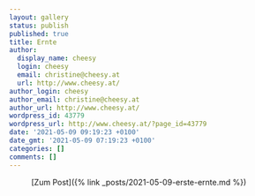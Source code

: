 ```yaml
---
layout: gallery
status: publish
published: true
title: Ernte
author:
  display_name: cheesy
  login: cheesy
  email: christine@cheesy.at
  url: http://www.cheesy.at/
author_login: cheesy
author_email: christine@cheesy.at
author_url: http://www.cheesy.at/
wordpress_id: 43779
wordpress_url: http://www.cheesy.at/?page_id=43779
date: '2021-05-09 09:19:23 +0100'
date_gmt: '2021-05-09 07:19:23 +0100'
categories: []
comments: []
---
```

<!-- wp:core-embed/wordpress {"url":"http://www.cheesy.at/2021/05/erste-ernte/","type":"rich","providerNameSlug":"cheesy-at","className":""} -->
<figure class="wp-block-embed-wordpress wp-block-embed is-type-rich is-provider-cheesy-at">
<div class="wp-block-embed__wrapper">
[Zum Post]({% link _posts/2021-05-09-erste-ernte.md %})
</div>
</figure>
<!-- /wp:core-embed/wordpress -->
<!-- wp:paragraph --><!-- /wp:paragraph -->
